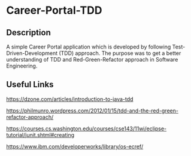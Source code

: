 # Career-Portal-TDD

## Description
A simple Career Portal application which is developed by following Test-Driven-Development (TDD) approach. The purpose was to get a better understanding of TDD and Red-Green-Refactor approach in Software Engineering.

## Useful Links

https://dzone.com/articles/introduction-to-java-tdd

https://philmunro.wordpress.com/2012/01/15/tdd-and-the-red-green-refactor-approach/

https://courses.cs.washington.edu/courses/cse143/11wi/eclipse-tutorial/junit.shtml#creating

https://www.ibm.com/developerworks/library/os-ecref/
